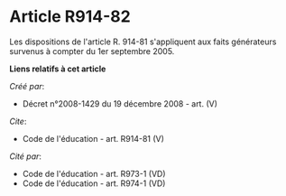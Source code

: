 # Article R914-82

Les dispositions de l'article R. 914-81 s'appliquent aux faits générateurs survenus à compter du 1er septembre 2005.

**Liens relatifs à cet article**

_Créé par_:

  - Décret n°2008-1429 du 19 décembre 2008 - art. (V)

_Cite_:

  - Code de l'éducation - art. R914-81 (V)

_Cité par_:

  - Code de l'éducation - art. R973-1 (VD)
  - Code de l'éducation - art. R974-1 (VD)
